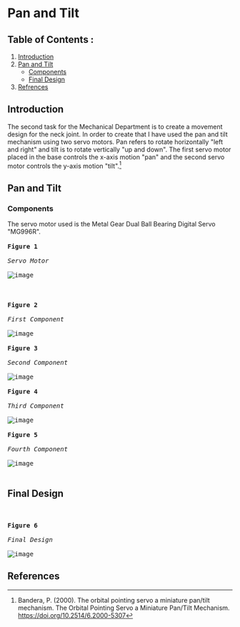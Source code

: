 # Pan and Tilt
## Table of Contents : 
1. [Introduction](#Introduction)
1. [Pan and Tilt](#Pan-and-Tilt)
    - [Components](#Components)
    - [Final Design](#Final-Design)
1. [Refrences](#Refrences)

## Introduction
The second task for the Mechanical Department is to create a movement design for the neck joint. In order to create that I have used the pan and tilt mechanism using two servo motors. Pan refers to rotate horizontally "left and right" and tilt is to rotate vertically "up and down". The first servo motor placed in the base controls the x-axis motion "pan" and the second servo motor controls the y-axis motion "tilt".[^1]

## Pan and Tilt

### Components
The servo motor used is the Metal Gear Dual Ball Bearing Digital Servo "MG996R".<br><br>
<kbd> **Figure 1** <br><br>*Servo Motor*<br><br> <kbd>![image](https://github.com/Rawnaa-19/Pan-and-Tilt/assets/106926557/9cb9a5ac-ba7b-4880-957c-075b0b98a723)</kbd></kbd><br><br>
<br><br>
<kbd> **Figure 2** <br><br>*First Component*<br><br> <kbd>![image](https://github.com/Rawnaa-19/Pan-and-Tilt/assets/106926557/df50839e-28f6-4d4c-a9d5-7a4f88a910fd)</kbd></kbd>
<br><br>
<kbd> **Figure 3** <br><br>*Second Component*<br><br> <kbd>![image](https://github.com/Rawnaa-19/Pan-and-Tilt/assets/106926557/6a8716f2-b945-4b7f-8492-b54423009cce)
</kbd></kbd>
<br><br>
<kbd> **Figure 4** <br><br>*Third Component*<br><br> <kbd>![image](https://github.com/Rawnaa-19/Pan-and-Tilt/assets/106926557/fed8a7ba-0db1-46b6-820b-0c655819773c)
</kbd></kbd>
<br><br>
<kbd> **Figure 5** <br><br>*Fourth Component*<br><br> <kbd>![image](https://github.com/Rawnaa-19/Pan-and-Tilt/assets/106926557/f645c6bb-95b2-416f-8fda-275020913be2)
</kbd></kbd>
<br><br>
## Final Design
<br><br>
<kbd> **Figure 6** <br><br>*Final Design*<br><br> <kbd>![image](https://github.com/Rawnaa-19/Pan-and-Tilt/assets/106926557/30e8364d-06c7-4aae-8e65-43990b14a37b)</kbd></kbd>

## References
[^1]: Bandera, P. (2000). The orbital pointing servo a miniature pan/tilt mechanism. The Orbital Pointing Servo a Miniature Pan/Tilt Mechanism. https://doi.org/10.2514/6.2000-5307 
